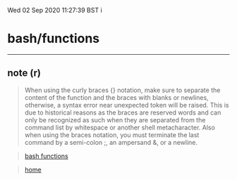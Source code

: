 Wed 02 Sep 2020 11:27:39 BST
i
# bash/functions

_____

## note (r)

> When using the curly braces {} notation, make sure to separate the content of the function and the braces with blanks or newlines, otherwise, a syntax error near unexpected token will be raised. This is due to historical reasons as the braces are reserved words and can only be recognized as such when they are separated from the command list by whitespace or another shell metacharacter. Also when using the braces notation, you must terminate the last command by a semi-colon ;, an ampersand &, or a newline.


> [bash functions](https://www.shell-tips.com/bash/functions/)

> [home](./home.md) 


